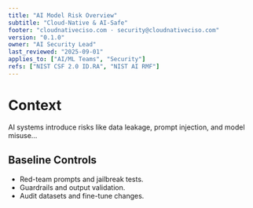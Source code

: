 ```yaml
---
title: "AI Model Risk Overview"
subtitle: "Cloud-Native & AI-Safe"
footer: "cloudnativeciso.com · security@cloudnativeciso.com"
version: "0.1.0"
owner: "AI Security Lead"
last_reviewed: "2025-09-01"
applies_to: ["AI/ML Teams", "Security"]
refs: ["NIST CSF 2.0 ID.RA", "NIST AI RMF"]
---
```


# Context
AI systems introduce risks like data leakage, prompt injection, and model misuse…

## Baseline Controls
- Red-team prompts and jailbreak tests.
- Guardrails and output validation.
- Audit datasets and fine-tune changes.
